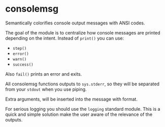 consolemsg
==========

Semantically colorifies console output messages with ANSI codes.

The goal of the module is to centralize how console messages
are printed depending on the intent.
Instead of `print()` you can use:

- `step()`
- `error()`
- `warn()`
- `success()`

Also `fail()` prints an error and exits.

All consolemsg functions outputs to `sys.stderr`, so they will
be separated from your `stdout` when you use piping.

Extra arguments, will be inserted into the message with format.

For serious logging you should use the `logging` standard module.
This is a quick and simple solution make the user aware of the
relevance of the outputs.



